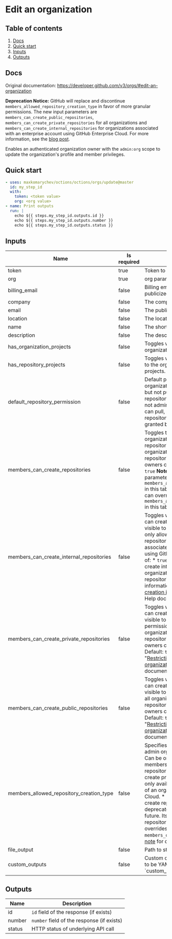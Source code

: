 # Edit an organization

## Table of contents

1. [Docs](#docs)
1. [Quick start](#quick-start)
1. [Inputs](#inputs)
1. [Outputs](#outputs)

<a name="quick-start" ></a>
## Docs

Original documentation: https://developer.github.com/v3/orgs/#edit-an-organization



**Deprecation Notice:** GitHub will replace and discontinue `members_allowed_repository_creation_type` in favor of more granular permissions. The new input parameters are `members_can_create_public_repositories`, `members_can_create_private_repositories` for all organizations and `members_can_create_internal_repositories` for organizations associated with an enterprise account using GitHub Enterprise Cloud. For more information, see the [blog post](https://developer.github.com/changes/2019-12-03-internal-visibility-changes).

Enables an authenticated organization owner with the `admin:org` scope to update the organization's profile and member privileges.


<a name="quick start" ></a>
## Quick start

```yaml
- uses: maxkomarychev/octions/octions/orgs/update@master
  id: my_step_id
  with:
    token: <token value>
    org: <org value>
- name: Print outputs
  run: |
    echo ${{ steps.my_step_id.outputs.id }}
    echo ${{ steps.my_step_id.outputs.number }}
    echo ${{ steps.my_step_id.outputs.status }}
```


<a name="inputs" ></a>
## Inputs

| Name | Is required | Description |
|---|---|---|
|token|true|Token to authenticate the request
|org|true|org parameter
|billing_email|false|Billing email address. This address is not publicized.
|company|false|The company name.
|email|false|The publicly visible email address.
|location|false|The location.
|name|false|The shorthand name of the company.
|description|false|The description of the company.
|has_organization_projects|false|Toggles whether an organization can use organization projects.
|has_repository_projects|false|Toggles whether repositories that belong to the organization can use repository projects.
|default_repository_permission|false|Default permission level members have for organization repositories:   \* `read` - can pull, but not push to or administer this repository.   \* `write` - can pull and push, but not administer this repository.   \* `admin` - can pull, push, and administer this repository.   \* `none` - no permissions granted by default.
|members_can_create_repositories|false|Toggles the ability of non-admin organization members to create repositories. Can be one of:   \* `true` - all organization members can create repositories.   \* `false` - only organization owners can create repositories.   Default: `true`   **Note:** A parameter can override this parameter. See `members_allowed_repository_creation_type` in this table for details. **Note:** A parameter can override this parameter. See `members_allowed_repository_creation_type` in this table for details.
|members_can_create_internal_repositories|false|Toggles whether organization members can create internal repositories, which are visible to all enterprise members. You can only allow members to create internal repositories if your organization is associated with an enterprise account using GitHub Enterprise Cloud. Can be one of:   \* `true` - all organization members can create internal repositories.   \* `false` - only organization owners can create internal repositories.   Default: `true`. For more information, see "[Restricting repository creation in your organization](https://help.github.com/github/setting-up-and-managing-organizations-and-teams/restricting-repository-creation-in-your-organization)" in the GitHub Help documentation.
|members_can_create_private_repositories|false|Toggles whether organization members can create private repositories, which are visible to organization members with permission. Can be one of:   \* `true` - all organization members can create private repositories.   \* `false` - only organization owners can create private repositories.   Default: `true`. For more information, see "[Restricting repository creation in your organization](https://help.github.com/github/setting-up-and-managing-organizations-and-teams/restricting-repository-creation-in-your-organization)" in the GitHub Help documentation.
|members_can_create_public_repositories|false|Toggles whether organization members can create public repositories, which are visible to anyone. Can be one of:   \* `true` - all organization members can create public repositories.   \* `false` - only organization owners can create public repositories.   Default: `true`. For more information, see "[Restricting repository creation in your organization](https://help.github.com/github/setting-up-and-managing-organizations-and-teams/restricting-repository-creation-in-your-organization)" in the GitHub Help documentation.
|members_allowed_repository_creation_type|false|Specifies which types of repositories non-admin organization members can create. Can be one of:   \* `all` - all organization members can create public and private repositories.   \* `private` - members can create private repositories. This option is only available to repositories that are part of an organization on GitHub Enterprise Cloud.   \* `none` - only admin members can create repositories.   **Note:** This parameter is deprecated and will be removed in the future. Its return value ignores internal repositories. Using this parameter overrides values set in `members_can_create_repositories`. See [this note](https://developer.github.com/v3/orgs/#members_can_create_repositories) for details.
|file_output|false|Path to store full output of the action
|custom_outputs|false|Custom outputs to create for step. This has to be YAML multiline string literal  `custom_outputs: |<newline> output_name:path.in.result`

<a name="outputs" ></a>
## Outputs

| Name | Description |
|---|---|
|id|`id` field of the response (if exists)|
|number|`number` field of the response (if exists)|
|status|HTTP status of underlying API call|

